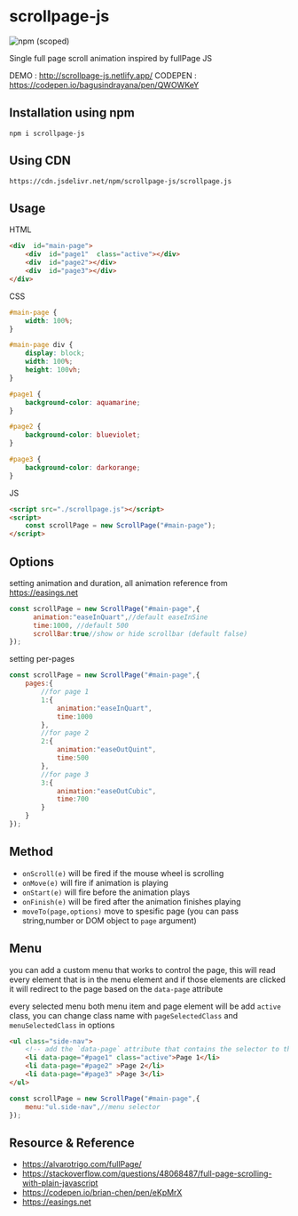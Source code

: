 # scrollpage-js
![npm (scoped)](https://img.shields.io/npm/v/scrollpage-js)

Single full page scroll animation inspired by fullPage JS

DEMO : http://scrollpage-js.netlify.app/
CODEPEN : https://codepen.io/bagusindrayana/pen/QWOWKeY


## Installation using npm

```
npm i scrollpage-js
```

## Using CDN

```
https://cdn.jsdelivr.net/npm/scrollpage-js/scrollpage.js
```

## Usage

HTML

```html
<div  id="main-page">
    <div  id="page1"  class="active"></div>
    <div  id="page2"></div>
    <div  id="page3"></div>
</div>
```

CSS
```css
#main-page {
    width: 100%;
}

#main-page div {
    display: block;
    width: 100%;
    height: 100vh;
}

#page1 {
    background-color: aquamarine;
}

#page2 {
    background-color: blueviolet;
}

#page3 {
    background-color: darkorange;
}
```

JS
```html
<script src="./scrollpage.js"></script>
<script>
    const scrollPage = new ScrollPage("#main-page"); 
</script>
```

## Options

setting animation and duration, all animation reference from https://easings.net
```js
const scrollPage = new ScrollPage("#main-page",{
      animation:"easeInQuart",//default easeInSine
      time:1000, //default 500
      scrollBar:true//show or hide scrollbar (default false)
});
```

setting per-pages
```js
const scrollPage = new ScrollPage("#main-page",{
    pages:{
	    //for page 1
        1:{
            animation:"easeInQuart",
            time:1000
        },
        //for page 2
        2:{
            animation:"easeOutQuint",
            time:500
        },
        //for page 3
        3:{
            animation:"easeOutCubic",
            time:700
        }
    }
}); 
```

## Method

- `onScroll(e)` will be fired if the mouse wheel is scrolling
- `onMove(e)` will fire if animation is playing
- `onStart(e)` will fire before the animation plays
- `onFinish(e)` will be fired after the animation finishes playing
- `moveTo(page,options)` move to spesific page (you can pass string,number or DOM object to `page` argument)


## Menu
you can add a custom menu that works to control the page, this will read every element that is in the menu element and if those elements are clicked it will redirect to the page based on the `data-page` attribute

every selected menu both menu item and page element will be add `active` class, you can change class name with `pageSelectedClass` and `menuSelectedClass` in options

```html
<ul class="side-nav">
    <!-- add the `data-page` attribute that contains the selector to the page elemen -->
    <li data-page="#page1" class="active">Page 1</li>
    <li data-page="#page2" >Page 2</li>
    <li data-page="#page3" >Page 3</li>
</ul>
```

```js
const scrollPage = new ScrollPage("#main-page",{
    menu:"ul.side-nav",//menu selector
});
```



## Resource & Reference

- https://alvarotrigo.com/fullPage/
- https://stackoverflow.com/questions/48068487/full-page-scrolling-with-plain-javascript
- https://codepen.io/brian-chen/pen/eKpMrX
- https://easings.net